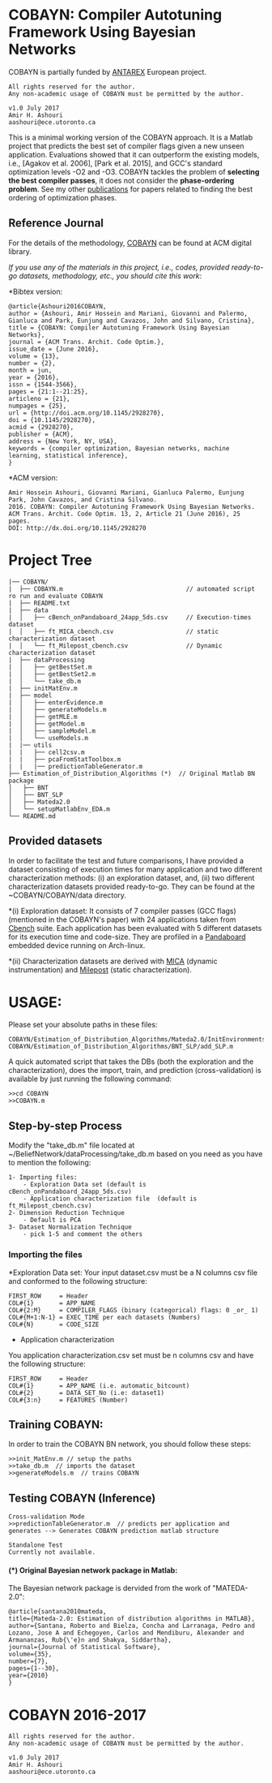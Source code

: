 # COBAYN: Compiler Autotuning Framework Using Bayesian Networks
COBAYN is partially funded by [ANTAREX](http://antarex-project.eu) European project. 
```
All rights reserved for the author. 
Any non-academic usage of COBAYN must be permitted by the author.

v1.0 July 2017              
Amir H. Ashouri             
aashouri@ece.utoronto.ca
```


This is a minimal working version of the COBAYN approach. It is a Matlab project that predicts the best set of compiler flags given a new unseen application. Evaluations showed that it can outperform the existing models, i.e., [Agakov et al. 2006], [Park et al. 2015], and GCC's standard optimization levels -O2 and -O3. COBAYN tackles the problem of **selecting the best compiler passes**, it does not consider the **phase-ordering problem**. See my other [publications](http://www.eecg.toronto.edu/~aashouri/#publications) for papers related to  finding the best ordering of optimization phases.

## Reference Journal
For the details of the methodology, [COBAYN](http://dl.acm.org/citation.cfm?id=2928270) can be found at ACM digital library.

*If you use any of the materials in this project, i.e., codes, provided ready-to-go datasets, methodology, etc.,  you should cite this work*: 

*Bibtex version: 
```
@article{Ashouri2016COBAYN,
author = {Ashouri, Amir Hossein and Mariani, Giovanni and Palermo, Gianluca and Park, Eunjung and Cavazos, John and Silvano, Cristina},
title = {COBAYN: Compiler Autotuning Framework Using Bayesian Networks},
journal = {ACM Trans. Archit. Code Optim.},
issue_date = {June 2016},
volume = {13},
number = {2},
month = jun,
year = {2016},
issn = {1544-3566},
pages = {21:1--21:25},
articleno = {21},
numpages = {25},
url = {http://doi.acm.org/10.1145/2928270},
doi = {10.1145/2928270},
acmid = {2928270},
publisher = {ACM},
address = {New York, NY, USA},
keywords = {compiler optimization, Bayesian networks, machine learning, statistical inference},
} 
```

*ACM version:
```
Amir Hossein Ashouri, Giovanni Mariani, Gianluca Palermo, Eunjung Park, John Cavazos, and Cristina Silvano. 
2016. COBAYN: Compiler Autotuning Framework Using Bayesian Networks. 
ACM Trans. Archit. Code Optim. 13, 2, Article 21 (June 2016), 25 pages. 
DOI: http://dx.doi.org/10.1145/2928270
```

# Project Tree
```
|── COBAYN/
|  ├── COBAYN.m                                  // automated script ro run and evaluate COBAYN
|  ├── README.txt
|  ├── data
|  │   ├── cBench_onPandaboard_24app_5ds.csv     // Execution-times dataset
|  │   ├── ft_MICA_cbench.csv                    // static characterization dataset
|  │   └── ft_Milepost_cbench.csv                // Dynamic characterization dataset
|  ├── dataProcessing
|  │   ├── getBestSet.m
|  │   ├── getBestSet2.m
|  │   └── take_db.m
|  ├── initMatEnv.m
|  ├── model
|  │   ├── enterEvidence.m
|  │   ├── generateModels.m
|  │   ├── getMLE.m
|  │   ├── getModel.m
|  │   ├── sampleModel.m
|  │   └── useModels.m
|  |── utils
|  |   ├── cell2csv.m
|  |   ├── pcaFromStatToolbox.m
|  |   |── predictionTableGenerator.m
├── Estimation_of_Distribution_Algorithms (*)  // Original Matlab BN package
│   ├── BNT
│   ├── BNT_SLP
│   ├── Mateda2.0
│   └── setupMatlabEnv_EDA.m
└── README.md

```

## Provided datasets

In order to facilitate the test and future comparisons, I have provided a dataset consisting of execution times for many application and two different characterization methods: (i) an exploration dataset, and, (ii) two different characterization datasets provided ready-to-go. They can be found at the ~COBAYN/COBAYN/data directory. 

*(i) Exploration dataset: It consists of 7 compiler passes (GCC flags) (mentioned in the COBAYN's paper) with 24 applications taken from [Cbench](http://ctuning.org/wiki/index.php?title=CTools:CBench) suite. Each application has been evaluated with 5 different datasets for its execution time and code-size. They are profiled in a [Pandaboard](https://archlinuxarm.org/platforms/armv7/ti/pandaboard)  embedded device running on Arch-linux.

*(ii) Characterization datasets are derived with [MICA](https://github.com/boegel/MICA) (dynamic instrumentation) and [Milepost](https://github.com/ctuning/reproduce-milepost-project) (static characterization).



# USAGE:

Please set your absolute paths in these files: 

```
COBAYN/Estimation_of_Distribution_Algorithms/Mateda2.0/InitEnvironments.m
COBAYN/Estimation_of_Distribution_Algorithms/BNT_SLP/add_SLP.m
```

A quick automated script that takes the DBs (both the exploration and the characterization), does the import, train, and prediction (cross-validation) is available by just running the following command:

```
>>cd COBAYN
>>COBAYN.m
```

## Step-by-step Process
Modify the "take_db.m" file located at ~/BeliefNetwork/dataProcessing/take_db.m
based on you need as you have to mention the following:

```
1- Importing files:
    - Exploration Data set (default is cBench_onPandaboard_24app_5ds.csv)
    - Application characterization file  (default is ft_Milepost_cbench.csv)
2- Dimension Reduction Technique
    - Default is PCA
3- Dataset Normalization Technique
    - pick 1-5 and comment the others
```

### Importing the files 

*Exploration Data set:
Your input dataset.csv must be a N columns csv file and  conformed to the following structure:

```
FIRST_ROW     = Header
COL#{1}       = APP_NAME
COL#{2:M}     = COMPILER_FLAGS (binary (categorical) flags: 0 _or_ 1)
COL#{M+1:N-1} = EXEC_TIME per each datasets (Numbers)
COL#{N}       = CODE_SIZE
```

* Application characterization

You application characterization.csv set must be n columns csv and have 
the following structure:

```
FIRST_ROW     = Header
COL#{1}       = APP_NAME (i.e. automatic_bitcount)
COL#{2}       = DATA_SET_No (i.e: dataset1)
COL#{3:n}     = FEATURES (Number)
```



## Training COBAYN:
In order to train the COBAYN BN network, you should follow these steps:

```
>>init_MatEnv.m // setup the paths  
>>take_db.m  // imports the dataset
>>generateModels.m  // trains COBAYN
```


##  Testing COBAYN (Inference)
```
Cross-validation Mode
>>predictionTableGenerator.m  // predicts per application and generates --> Generates COBAYN prediction matlab structure

Standalone Test 
Currently not available.
```

####  (*) Original Bayesian network package in Matlab: 

The Bayesian network package is dervided from the work of "MATEDA-2.0":
```
@article{santana2010mateda,
title={Mateda-2.0: Estimation of distribution algorithms in MATLAB},
author={Santana, Roberto and Bielza, Concha and Larranaga, Pedro and Lozano, Jose A and Echegoyen, Carlos and Mendiburu, Alexander and Armananzas, Rub{\'e}n and Shakya, Siddartha},
journal={Journal of Statistical Software},
volume={35},
number={7},
pages={1--30},
year={2010}
}
```
# COBAYN 2016-2017 
```
All rights reserved for the author. 
Any non-academic usage of COBAYN must be permitted by the author.

v1.0 July 2017              
Amir H. Ashouri             
aashouri@ece.utoronto.ca
```
